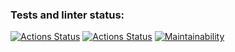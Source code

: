 ### Tests and linter status:
[![Actions Status](https://github.com/disheg/frontend-project-lvl3/workflows/hexlet-check/badge.svg)](https://github.com/disheg/frontend-project-lvl3/actions)
[![Actions Status](https://github.com/disheg/frontend-project-lvl3/workflows/eslint-test/badge.svg)](https://github.com/disheg/frontend-project-lvl3/actions)
[![Maintainability](https://api.codeclimate.com/v1/badges/ef86bb921cfbd527deb6/maintainability)](https://codeclimate.com/github/disheg/frontend-project-lvl3/maintainability)
